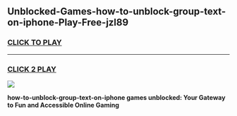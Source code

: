 
## Unblocked-Games-how-to-unblock-group-text-on-iphone-Play-Free-jzl89
<h3>
<a href="https://premium76.site?title=how-to-unblock-group-text-on-iphone&ref=18A1">CLICK TO PLAY</a></h3>
<hr>

<h3>
<a href="https://premium76.site?title=how-to-unblock-group-text-on-iphone&ref=18A1">CLICK 2 PLAY</a>
  
</h3>

<a href="https://premium76.site?title=how-to-unblock-group-text-on-iphone&ref=18A1"><img src="https://clearcache.store/games.png"></a>


**how-to-unblock-group-text-on-iphone games unblocked: Your Gateway to Fun and Accessible Online Gaming**
